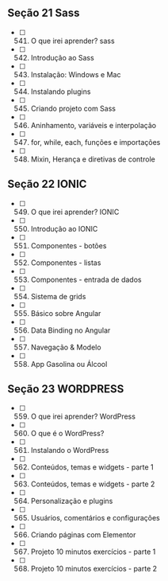 ## Seção 21 Sass

- [ ] 541. O que irei aprender? sass
- [ ] 542. Introdução ao Sass
- [ ] 543. Instalação: Windows e Mac
- [ ] 544. Instalando plugins
- [ ] 545. Criando projeto com Sass
- [ ] 546. Aninhamento, variáveis e interpolação
- [ ] 547. for, while, each, funções e importações
- [ ] 548. Mixin, Herança e diretivas de controle

## Seção 22 IONIC

- [ ] 549. O que irei aprender? IONIC
- [ ] 550. Introdução ao IONIC
- [ ] 551. Componentes - botões
- [ ] 552. Componentes - listas
- [ ] 553. Componentes - entrada de dados
- [ ] 554. Sistema de grids
- [ ] 555. Básico sobre Angular
- [ ] 556. Data Binding no Angular
- [ ] 557. Navegação & Modelo
- [ ] 558. App Gasolina ou Álcool

## Seção 23 WORDPRESS

- [ ] 559. O que irei aprender? WordPress
- [ ] 560. O que é o WordPress?
- [ ] 561. Instalando o WordPress
- [ ] 562. Conteúdos, temas e widgets - parte 1
- [ ] 563. Conteúdos, temas e widgets - parte 2
- [ ] 564. Personalização e plugins
- [ ] 565. Usuários, comentários e configurações
- [ ] 566. Criando páginas com Elementor
- [ ] 567. Projeto 10 minutos exercícios - parte 1
- [ ] 568. Projeto 10 minutos exercícios - parte 2